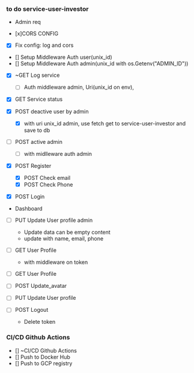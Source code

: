 ### to do service-user-investor


- Admin req

- [x]CORS CONFIG
- [x] Fix config: log and cors

- [] Setup Middleware Auth user(unix_id)
- [] Setup Middleware Auth admin(unix_id with os.Getenv("ADMIN_ID"))

- [x] ~GET Log service
    - [ ] Auth middleware admin, Uri(unix_id on env), 
- [x] GET Service status

- [x] POST deactive user by admin
    - [x] with uri unix_id admin, use fetch get to service-user-investor and save to db
- [ ] POST active admin
    - [ ] with midlleware auth admin

- [x] POST Register
    - [x] POST Check email
    - [x] POST Check Phone
- [x] POST Login


- Dashboard

- [ ] PUT Update User profile admin
    - Update data can be empty content
    - update with name, email, phone
- [ ] GET User Profile
    - with middleware on token

- [ ] GET User Profile
- [ ] POST Update_avatar
- [ ] PUT Update User profile

- [ ] POST Logout
    - Delete token 

### CI/CD Github Actions

- [] ~CI/CD Github Actions
- [] Push to Docker Hub
- [] Push to GCP registry